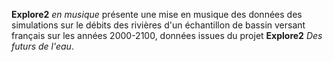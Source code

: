 **Explore2** _en musique_ présente une mise en musique des données des simulations sur le débits des rivières d'un échantillon de bassin versant français sur les années 2000-2100, données issues du projet **Explore2** _Des futurs de l'eau_.
